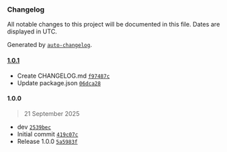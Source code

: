 ### Changelog

All notable changes to this project will be documented in this file. Dates are displayed in UTC.

Generated by [`auto-changelog`](https://github.com/CookPete/auto-changelog).

#### [1.0.1](https://github.com/norenz92/n8n-getstream/compare/1.0.0...1.0.1)

- Create CHANGELOG.md [`f97487c`](https://github.com/norenz92/n8n-getstream/commit/f97487c87f2451e95f51671318ba8edfd34ff062)
- Update package.json [`06dca28`](https://github.com/norenz92/n8n-getstream/commit/06dca288f100e131f87320ddf31f2e2780415894)

#### 1.0.0

> 21 September 2025

- dev [`2539bec`](https://github.com/norenz92/n8n-getstream/commit/2539bec6078cb8d3ad453177960cb56212204589)
- Initial commit [`419c07c`](https://github.com/norenz92/n8n-getstream/commit/419c07c690d03e73449327829871e403ff43fab8)
- Release 1.0.0 [`5a5983f`](https://github.com/norenz92/n8n-getstream/commit/5a5983fa85ea0a0352dd7b00b5f4c6d010d8f838)
